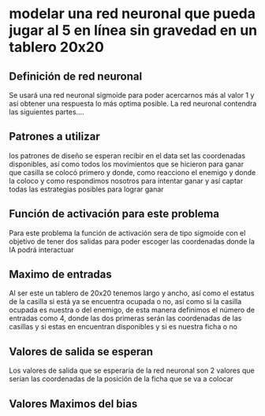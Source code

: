 ﻿# modelar una red neuronal que pueda jugar al 5 en línea sin gravedad en un tablero 20x20

## Definición de red neuronal

Se usará una red neuronal sigmoide para poder acercarnos más al valor 1 y así obtener una respuesta lo más optima posible.
La red neuronal contendra las siguientes partes....

## Patrones a utilizar

los patrones de diseño se esperan recibir en el data set las coordenadas disponibles, así como todos los movimientos que se hicieron para ganar que casilla se colocó primero y donde, como reacciono el enemigo y donde la coloco y como respondimos nosotros para intentar ganar y así captar todas las estrategias posibles para lograr ganar

## Función de activación para este problema

Para este problema la función de activación sera de tipo sigmoide con el objetivo de tener dos salidas para poder escoger las coordenadas donde la IA podrá interactuar

## Maximo de entradas

Al ser este un tablero de 20x20 tenemos largo y ancho, así como el estatus de la casilla si está ya se encuentra ocupada o no, así como si la casilla ocupada es nuestra o del enemigo, de esta manera definimos el número de entradas como 4, donde las dos primeras serán las coordenadas de las casillas y si estas en encuentran disponibles y si es nuestra ficha o no

## Valores de salida se esperan

Los valores de salida que se esperaría de la red neuronal son 2 valores que serían las coordenadas de la posición de la ficha que se va a colocar

## Valores Maximos del bias
